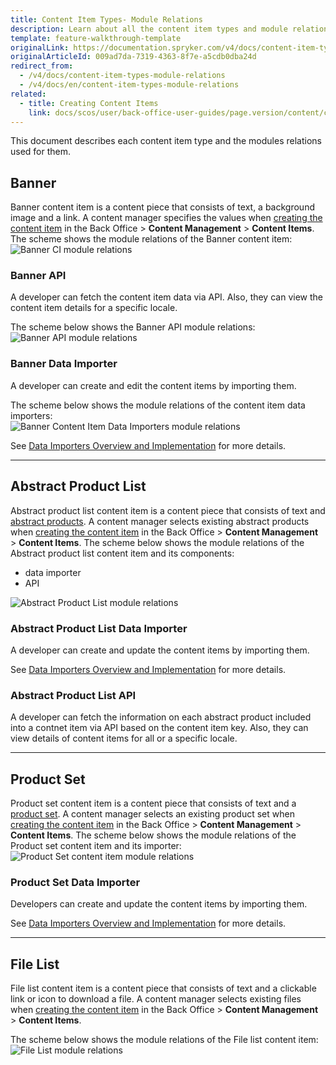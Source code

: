 ```yaml
---
title: Content Item Types- Module Relations
description: Learn about all the content item types and module relations used for them.
template: feature-walkthrough-template
originalLink: https://documentation.spryker.com/v4/docs/content-item-types-module-relations
originalArticleId: 009ad7da-7319-4363-8f7e-a5cdb0dba24d
redirect_from:
  - /v4/docs/content-item-types-module-relations
  - /v4/docs/en/content-item-types-module-relations
related:
  - title: Creating Content Items
    link: docs/scos/user/back-office-user-guides/page.version/content/content-items/creating-content-items.html
---
```


This document describes each content item type and the modules relations used for them.

## Banner
Banner content item is a content piece that consists of text, a background image and a link. A content manager specifies the values when [creating the content item](/docs/scos/user/back-office-user-guides/{{page.version}}/content/content-items/creating-content-items.html#create-a-banner-content-item) in the Back Office > **Content Management** > **Content Items**.
The scheme shows the module relations of the Banner content item:
<br>![Banner CI module relations](https://spryker.s3.eu-central-1.amazonaws.com/docs/Features/CMS/Content+Items/Content+Items+Types%3A+Module+Relations/banner-module-relations.png)

### Banner API
A developer can fetch the content item data via API. Also, they can view the content item details for a specific locale.

The scheme below shows the Banner API module relations:
<br>![Banner API module relations](https://spryker.s3.eu-central-1.amazonaws.com/docs/Features/CMS/Content+Items/Content+Items+Types%3A+Module+Relations/banner-api-module-relations.png)

### Banner Data Importer
A developer can create and edit the content items by importing them.

The scheme below shows the module relations of the content item data importers:
<br>![Banner Content Item Data Importers module relations](https://spryker.s3.eu-central-1.amazonaws.com/docs/Features/CMS/Content+Items/Content+Items+Types%3A+Module+Relations/banner-data-importers-module-relations.png)


See [Data Importers Overview and Implementation](/docs/scos/dev/back-end-development/data-manipulation/data-ingestion/data-importers/data-importers-overview-and-implementation.html) for more details.
***
## Abstract Product List
Abstract product list content item is a content piece that consists of text and [abstract products](/docs/scos/user/features/{{page.version}}/product-feature-overview/product-feature-overview.html). A content manager selects existing abstract products when [creating the content item](/docs/scos/user/back-office-user-guides/{{page.version}}/content/content-items/creating-content-items.html#create-an-abstract-product-list-content-item) in the Back Office > **Content Management** > **Content Items**.
The scheme below shows the module relations of the Abstract product list content item and its components:
* data importer
* API

![Abstract Product List module relations](https://spryker.s3.eu-central-1.amazonaws.com/docs/Features/CMS/Content+Items/Content+Items+Types%3A+Module+Relations/abstract-product-list-module-relations.png)

### Abstract Product List Data Importer
A developer can create and update the content items by importing them.

See [Data Importers Overview and Implementation](/docs/scos/dev/back-end-development/data-manipulation/data-ingestion/data-importers/data-importers-overview-and-implementation.html) for more details.

### Abstract Product List API
A developer can fetch the information on each abstract product included into a contnet item via API based on the content item key. Also, they can view details of content items for all or a specific locale.

***
## Product Set
Product set content item is a content piece that consists of text and a [product set](/docs/scos/user/features/{{page.version}}/product-sets-feature-overview.html). A content manager selects an existing product set when [creating the content item](/docs/scos/user/back-office-user-guides/{{page.version}}/content/content-items/creating-content-items.html#create-a-product-set-content-item) in the Back Office > **Content Management** > **Content Items**.
The scheme below shows the module relations of the Product set content item and its importer:
![Product Set content item module relations](https://spryker.s3.eu-central-1.amazonaws.com/docs/Features/CMS/Content+Items/Content+Items+Types%3A+Module+Relations/product-set-module-relations.png)

### Product Set Data Importer
Developers can create and update the content items by importing them.

See [Data Importers Overview and Implementation](/docs/scos/dev/back-end-development/data-manipulation/data-ingestion/data-importers/data-importers-overview-and-implementation.html) for more details.

***
## File List
File list content item is a content piece that consists of text and a clickable link or icon to download a file. A content manager selects existing files when [creating the content item](/docs/scos/user/back-office-user-guides/{{page.version}}/content/content-items/creating-content-items.html#create-a-file-list-content-item) in the Back Office > **Content Management** > **Content Items**.

The scheme below shows the module relations of the File list content item:
![File List module relations](https://spryker.s3.eu-central-1.amazonaws.com/docs/Features/CMS/Content+Items/Content+Items+Types%3A+Module+Relations/file-list-module-relations.png)
